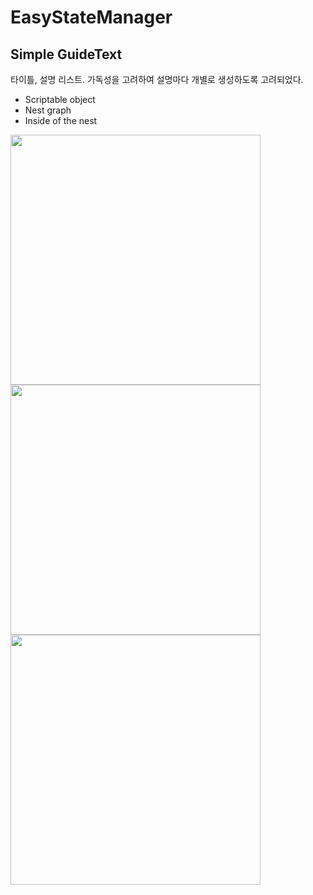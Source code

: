 # EasyStateManager
## Simple GuideText
타이틀, 설명 리스트. 가독성을 고려하여 설명마다 개별로 생성하도록 고려되었다.
  - Scriptable object
  - Nest graph
  - Inside of the nest
<img src="https://user-images.githubusercontent.com/12027747/166625888-239251d3-a124-4051-a218-2f4dbc251363.png" width="400"/>

<img src="https://user-images.githubusercontent.com/12027747/166626164-72b37dd7-3bf3-4acb-b114-cb8e6075461a.png" width="400"/>
<img src="https://user-images.githubusercontent.com/12027747/166626261-bbcc16bb-e2fe-4043-aada-c5df5d4a54f7.png" width="400"/>
